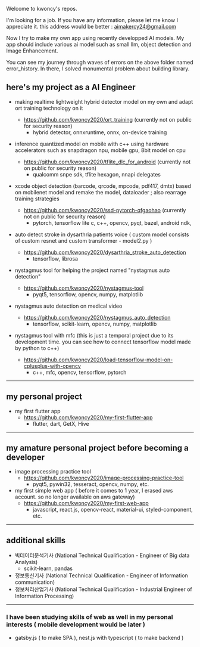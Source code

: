 Welcome to kwoncy's repos.

I'm looking for a job. If you have any information, please let me know I appreciate it. this address would be better : aimakercy24@gmail.com

Now I try to make my own app using recently developped AI models.
My app should include various ai model such as small llm, object detection and Image Enhancement.

You can see my journey through waves of errors on the above folder named error_history. In there, I solved monumental problem about building library.



## here's my project as a AI Engineer

* making realtime lightweight hybrid detector model on my own and adapt ort training technology on it 
  - https://github.com/kwoncy2020/ort_training (currently not on public for security reason)
    - hybrid detector, onnxruntime, onnx, on-device training
      
* inference quantized model on mobile with c++ using hardware accelerators such as snapdragon npu, mobile gpu, 8bit model on cpu
  - https://github.com/kwoncy2020/tflite_dlc_for_android (currently not on public for security reason)
    - qualcomm snpe sdk, tflite hexagon, nnapi delegates

* xcode object detection (barcode, qrcode, mpcode, pdf417, dmtx) based on mobilenet model and remake the model, dataloader ; also rearrage training strategies 
  - https://github.com/kwoncy2020/ssd-pytorch-qfgaohao (currently not on public for security reason)
    - pytorch, tensorflow lite c, c++, opencv, pyqt, bazel, android ndk, 


* auto detect stroke in dysarthria patients voice ( custom model consists of custom resnet and custom transformer - model2.py )
  - https://github.com/kwoncy2020/dysarthria_stroke_auto_detection
    - tensorflow, librosa
    
* nystagmus tool for helping the project named "nystagmus auto detection" 
  - https://github.com/kwoncy2020/nystagmus-tool
    - pyqt5, tensorflow, opencv, numpy, matplotlib
    
* nystagmus auto detection on medical video 
  - https://github.com/kwoncy2020/nystagmus_auto_detection
    - tensorflow, scikit-learn, opencv, numpy, matplotlib

* nystagmus tool with mfc (this is just a temporal project due to its development time. you can see how to connect tensorflow model made by python to c++)
  - https://github.com/kwoncy2020/load-tensorflow-model-on-cplusplus-with-opencv
    - c++, mfc, opencv, tensorflow, pytorch


*** 
## my personal project
* my first flutter app
  - https://github.com/kwoncy2020/my-first-flutter-app
    - flutter, dart, GetX, Hive

***
## my amature personal project before becoming a developer
* image processing practice tool
  - https://github.com/kwoncy2020/image-processing-practice-tool
    - pyqt5, pywin32, tesseract, opencv, numpy, etc.
* my first simple web app ( before it comes to 1 year, I erased aws account. so no longer available on aws gateway)
  - https://github.com/kwoncy2020/my-first-web-app
    - javascript, react.js, opencv-react, material-ui, styled-component, etc.

***
## additional skills
* 빅데이터분석기사 (National Technical Qualification - Engineer of Big data Analysis)
  - scikit-learn, pandas
* 정보통신기사 (National Technical Qualification - Engineer of Information communication)
* 정보처리산업기사 (National Technical Qualification - Industrial Engineer of Information Processing)

***
### I have been studying skills of web as well in my personal interests ( mobile development would be later )
* gatsby.js ( to make SPA ), nest.js with typescript ( to make backend )

<!---
kwoncy2020/kwoncy2020 is a ✨ special ✨ repository because its `README.md` (this file) appears on your GitHub profile.
You can click the Preview link to take a look at your changes.
--->
